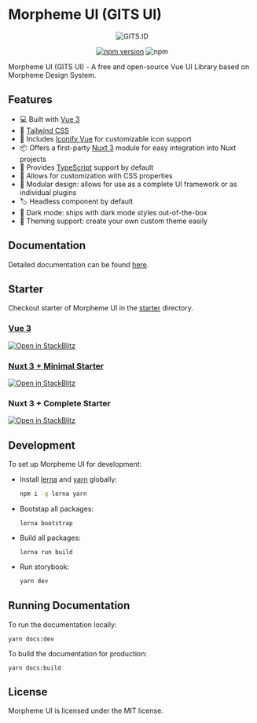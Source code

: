 # Morpheme UI (GITS UI)

<div align="center">

![GITS.ID](https://gits.id/wp-content/uploads/2022/06/Logo-Main-1.png)

[![npm version](https://badge.fury.io/js/@gits-id%2Fui.svg)](https://badge.fury.io/js/@gits-id%2Fui)
![npm](https://img.shields.io/npm/dm/@gits-id/ui)

</div>

Morpheme UI (GITS UI) - A free and open-source Vue UI Library based on Morpheme Design System.

## Features

- 💻 Built with [Vue 3](https://vuejs.org/)
- 🎨 [Tailwind CSS](https://tailwindcss.com/)
- 💎 Includes [Iconify Vue](https://icones.js.org/) for customizable icon support
- 📦 Offers a first-party [Nuxt 3](https://nuxt.com/) module for easy integration into Nuxt projects
- 🚀 Provides [TypeScript](https://www.typescriptlang.org/) support by default
- 🎨 Allows for customization with CSS properties
- 🔌 Modular design: allows for use as a complete UI framework or as individual plugins
- 🏷 Headless component by default
- 🎨 Dark mode: ships with dark mode styles out-of-the-box
- 🌈 Theming support: create your own custom theme easily

## Documentation

Detailed documentation can be found [here](https://gitsindonesia.github.io/ui-component/).

## Starter

Checkout starter of Morpheme UI in the [starter](/starter/) directory.

### [Vue 3](/starter/vue/)

[![Open in StackBlitz](https://developer.stackblitz.com/img/open_in_stackblitz.svg)](https://stackblitz.com/github/gitsindonesia/ui-component/tree/main/starter/vue)

### [Nuxt 3 + Minimal Starter](/starter/nuxt-minimal/)

[![Open in StackBlitz](https://developer.stackblitz.com/img/open_in_stackblitz.svg)](https://stackblitz.com/github/gitsindonesia/ui-component/tree/main/starter/nuxt-minimal)

### Nuxt 3 + Complete Starter

[![Open in StackBlitz](https://developer.stackblitz.com/img/open_in_stackblitz.svg)](https://stackblitz.com/github/gitsindonesia/nuxt-starter)

## Development

To set up Morpheme UI for development:

- Install [lerna](https://lerna.js.org/) and [yarn](https://yarnpkg.com/) globally:
  ```bash
  npm i -g lerna yarn
  ```
- Bootstap all packages:
  ```
  lerna bootstrap
  ```
- Build all packages:
  ```
  lerna run build
  ```
- Run storybook:

  ```bash
  yarn dev
  ```

## Running Documentation

To run the documentation locally:

```
yarn docs:dev
```

To build the documentation for production:

```
yarn docs:build
```

## License

Morpheme UI is licensed under the MIT license.

